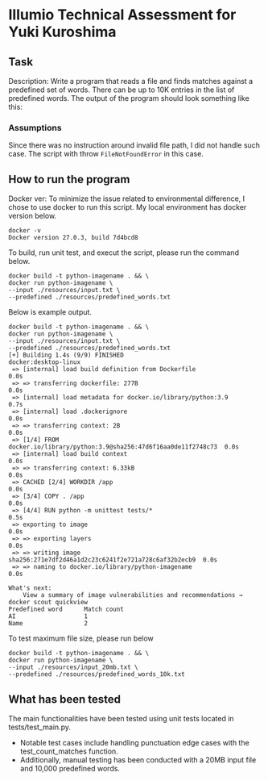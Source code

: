 # Illumio Technical Assessment for Yuki Kuroshima

## Task
Description: Write a program that reads a file and finds matches against a predefined set of words. 
There can be up to 10K entries in the list of predefined words. The output of the program should look something like this: 

### Assumptions

Since there was no instruction around invalid file path, I did not handle such case. The script with throw `FileNotFoundError` in this case.

## How to run the program 
Docker ver:
To minimize the issue related to environmental difference, I chose to use docker to run this script.
My local environment has docker version below.
```
docker -v
Docker version 27.0.3, build 7d4bcd8
```

To build, run unit test, and execut the script, please run the command below.
```
docker build -t python-imagename . && \
docker run python-imagename \
--input ./resources/input.txt \
--predefined ./resources/predefined_words.txt
```
Below is example output.
```
docker build -t python-imagename . && \
docker run python-imagename \
--input ./resources/input.txt \
--predefined ./resources/predefined_words.txt
[+] Building 1.4s (9/9) FINISHED                           docker:desktop-linux
 => [internal] load build definition from Dockerfile                       0.0s
 => => transferring dockerfile: 277B                                       0.0s
 => [internal] load metadata for docker.io/library/python:3.9              0.7s
 => [internal] load .dockerignore                                          0.0s
 => => transferring context: 2B                                            0.0s
 => [1/4] FROM docker.io/library/python:3.9@sha256:47d6f16aa0de11f2748c73  0.0s
 => [internal] load build context                                          0.0s
 => => transferring context: 6.33kB                                        0.0s
 => CACHED [2/4] WORKDIR /app                                              0.0s
 => [3/4] COPY . /app                                                      0.0s
 => [4/4] RUN python -m unittest tests/*                                   0.5s
 => exporting to image                                                     0.0s
 => => exporting layers                                                    0.0s
 => => writing image sha256:271e7df2d46a1d2c23c6241f2e721a728c6af32b2ecb9  0.0s
 => => naming to docker.io/library/python-imagename                        0.0s

What's next:
    View a summary of image vulnerabilities and recommendations → docker scout quickview
Predefined word      Match count
AI                   1
Name                 2
```

To test maximum file size, please run below
```
docker build -t python-imagename . && \
docker run python-imagename \
--input ./resources/input_20mb.txt \
--predefined ./resources/predefined_words_10k.txt
```

## What has been tested 

The main functionalities have been tested using unit tests located in tests/test_main.py.

* Notable test cases include handling punctuation edge cases with the test_count_matches function.
* Additionally, manual testing has been conducted with a 20MB input file and 10,000 predefined words.

